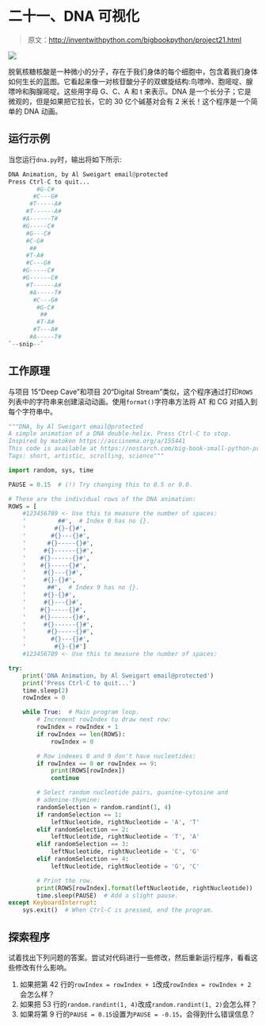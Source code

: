 # 二十一、DNA 可视化

> 原文：<http://inventwithpython.com/bigbookpython/project21.html>

![](img/9d995d63aaead72cad01120081eb8f75.png)

脱氧核糖核酸是一种微小的分子，存在于我们身体的每个细胞中，包含着我们身体如何生长的蓝图。它看起来像一对核苷酸分子的双螺旋结构:鸟嘌呤、胞嘧啶、腺嘌呤和胸腺嘧啶。这些用字母 G、C、A 和 t 来表示。DNA 是一个长分子；它是微观的，但是如果把它拉长，它的 30 亿个碱基对会有 2 米长！这个程序是一个简单的 DNA 动画。

## 运行示例

当您运行`dna.py`时，输出将如下所示:

```py
DNA Animation, by Al Sweigart email@protected
Press Ctrl-C to quit...
        #G-C#
       #C---G#
      #T-----A#
     #T------A#
    #A------T#
    #G-----C#
     #G---C#
     #C-G#
      ##
     #T-A#
     #C---G#
    #G-----C#
    #G------C#
     #T------A#
      #A-----T#
       #C---G#
        #G-C#
         ##
        #T-A#
       #T---A#
      #A-----T#
`--snip--`
```

## 工作原理

与项目 15“Deep Cave”和项目 20“Digital Stream”类似，这个程序通过打印`ROWS`列表中的字符串来创建滚动动画。使用`format()`字符串方法将 AT 和 CG 对插入到每个字符串中。

```py
"""DNA, by Al Sweigart email@protected
A simple animation of a DNA double-helix. Press Ctrl-C to stop.
Inspired by matoken https://asciinema.org/a/155441
This code is available at https://nostarch.com/big-book-small-python-programming
Tags: short, artistic, scrolling, science"""

import random, sys, time

PAUSE = 0.15  # (!) Try changing this to 0.5 or 0.0.

# These are the individual rows of the DNA animation:
ROWS = [
    #123456789 <- Use this to measure the number of spaces:
    '         ##',  # Index 0 has no {}.
    '        #{}-{}#',
    '       #{}---{}#',
    '      #{}-----{}#',
    '     #{}------{}#',
    '    #{}------{}#',
    '    #{}-----{}#',
    '     #{}---{}#',
    '     #{}-{}#',
    '      ##',  # Index 9 has no {}.
    '     #{}-{}#',
    '     #{}---{}#',
    '    #{}-----{}#',
    '    #{}------{}#',
    '     #{}------{}#',
    '      #{}-----{}#',
    '       #{}---{}#',
    '        #{}-{}#']
    #123456789 <- Use this to measure the number of spaces:

try:
    print('DNA Animation, by Al Sweigart email@protected')
    print('Press Ctrl-C to quit...')
    time.sleep(2)
    rowIndex = 0

    while True:  # Main program loop.
        # Increment rowIndex to draw next row:
        rowIndex = rowIndex + 1
        if rowIndex == len(ROWS):
            rowIndex = 0

        # Row indexes 0 and 9 don't have nucleotides:
        if rowIndex == 0 or rowIndex == 9:
            print(ROWS[rowIndex])
            continue

        # Select random nucleotide pairs, guanine-cytosine and
        # adenine-thymine:
        randomSelection = random.randint(1, 4)
        if randomSelection == 1:
            leftNucleotide, rightNucleotide = 'A', 'T'
        elif randomSelection == 2:
            leftNucleotide, rightNucleotide = 'T', 'A'
        elif randomSelection == 3:
            leftNucleotide, rightNucleotide = 'C', 'G'
        elif randomSelection == 4:
            leftNucleotide, rightNucleotide = 'G', 'C'

        # Print the row.
        print(ROWS[rowIndex].format(leftNucleotide, rightNucleotide))
        time.sleep(PAUSE)  # Add a slight pause.
except KeyboardInterrupt:
    sys.exit()  # When Ctrl-C is pressed, end the program. 
```

## 探索程序

试着找出下列问题的答案。尝试对代码进行一些修改，然后重新运行程序，看看这些修改有什么影响。

1.  如果把第 42 行的`rowIndex = rowIndex + 1`改成`rowIndex = rowIndex + 2`会怎么样？
2.  如果把 53 行的`random.randint(1, 4)`改成`random.randint(1, 2)`会怎么样？
3.  如果将第 9 行的`PAUSE = 0.15`设置为`PAUSE = -0.15`，会得到什么错误信息？